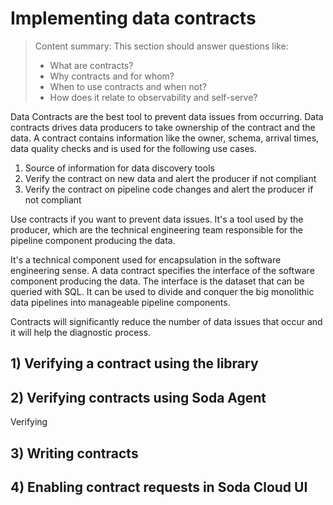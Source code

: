 # Implementing data contracts

> Content summary: This section should answer questions like:
> * What are contracts?
> * Why contracts and for whom?
> * When to use contracts and when not?
> * How does it relate to observability and self-serve?

Data Contracts are the best tool to prevent data issues from occurring. Data contracts 
drives data producers to take ownership of the contract and the data.  A contract contains 
information like the owner, schema, arrival times, data quality checks and is used for the 
following use cases.

1) Source of information for data discovery tools 
2) Verify the contract on new data and alert the producer if not compliant
3) Verify the contract on pipeline code changes and alert the producer if not compliant

Use contracts if you want to prevent data issues. It's a tool used by the producer, which 
are the technical engineering team responsible for the pipeline component producing the data.  

It's a technical component used for encapsulation in the software engineering sense. A data 
contract specifies the interface of the software component producing the data.  The interface 
is the dataset that can be queried with SQL.  It can be used to divide and conquer 
the big monolithic data pipelines into manageable pipeline components.  

Contracts will significantly reduce the number of data issues that occur and it will 
help the diagnostic process.   

## 1) Verifying a contract using the library

## 2) Verifying contracts using Soda Agent

Verifying 

## 3) Writing contracts

## 4) Enabling contract requests in Soda Cloud UI
